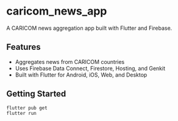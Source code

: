 # caricom_news_app

A CARICOM news aggregation app built with Flutter and Firebase.

## Features

- Aggregates news from CARICOM countries
- Uses Firebase Data Connect, Firestore, Hosting, and Genkit
- Built with Flutter for Android, iOS, Web, and Desktop

## Getting Started

```bash
flutter pub get
flutter run
